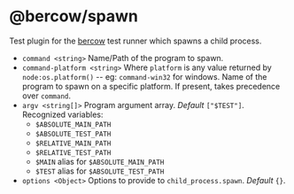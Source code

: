 # @bercow/spawn

Test plugin for the [bercow](https://github.com/lachrist/bercow) test runner which spawns a child process.

* `command <string>` Name/Path of the program to spawn.
* `command-platform <string>` Where `platform` is any value returned by `node:os.platform()` -- eg: `command-win32` for windows. Name of the program to spawn on a specific platform. If present, takes precedence over `command`.
* `argv <string[]>` Program argument array. *Default* `["$TEST"]`. Recognized variables:
  - `$ABSOLUTE_MAIN_PATH`
  - `$ABSOLUTE_TEST_PATH`
  - `$RELATIVE_MAIN_PATH`
  - `$RELATIVE_TEST_PATH`
  - `$MAIN` alias for `$ABSOLUTE_MAIN_PATH`
  - `$TEST` alias for `$ABSOLUTE_TEST_PATH`
* `options <Object>` Options to provide to `child_process.spawn`. *Default* `{}`.
